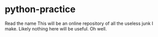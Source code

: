 # python-practice
Read the name
This will be an online repository of all the useless junk I make.
Likely nothing here will be useful. Oh well.
